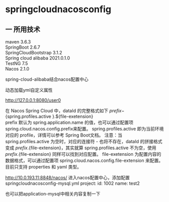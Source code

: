 # springcloudnacosconfig
## 一 所用技术
maven 3.6.3  
SpringBoot  2.6.7  
SpringCloudBootstrap 3.1.2  
Spring cloud alibaba 2021.0.1.0  
TestNG  7.5  
Nacos 2.1.0  


spring-cloud-alibaba结合nacos配置中心  

动态加载yml自定义属性  


http://127.0.0.1:8080/user0


在 Nacos Spring Cloud 中，dataId 的完整格式如下
${prefix}-${spring.profiles.active }.${file-exetension}  
prefix 默认为 spring.application.name 的值，也可以通过配置项 spring.cloud.nacos.config.prefix来配置。
spring.profiles.active 即为当前环境对应的 profile，详情可以参考 Spring Boot文档。 注意：当 spring.profiles.active 为空时，对应的连接符 - 也将不存在，dataId 的拼接格式变成 ${prefix}.${file-extension}，其实就算 spring.profiles.active 不为空，使用 ${prefix}.${file-extension} 同样可以找到对应配置。
file-exetension 为配置内容的数据格式，可以通过配置项 spring.cloud.nacos.config.file-extension 来配置。目前只支持 properties 和 yaml 类型。


http://10.0.193.11:8848/nacos/
进入nacos配置中心，添加配置
springcloudnacosconfig-mysql.yml
project:
  id: 1002
  name: test2

也可以把application-mysql中相关内容复制一下



